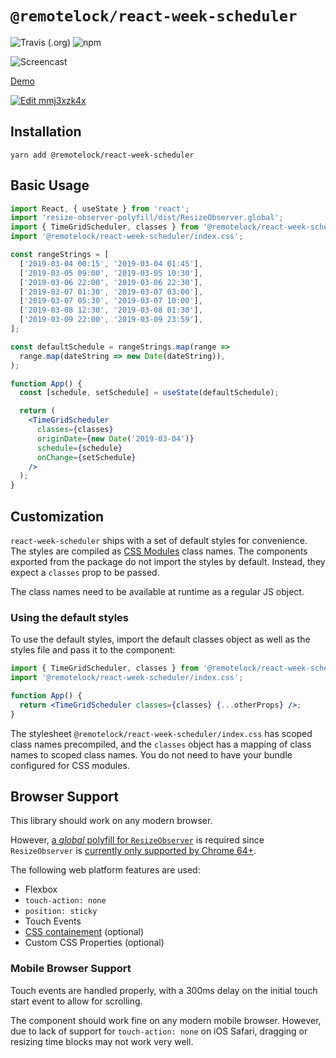 # `@remotelock/react-week-scheduler`

![Travis (.org)](https://img.shields.io/travis/remotelock/react-week-scheduler.svg) ![npm](https://img.shields.io/npm/v/@remotelock/react-week-scheduler.svg)

![Screencast](./screencast.gif)

[Demo](https://remotelock.github.io/react-week-scheduler/)

[![Edit mmj3xzk4x](https://codesandbox.io/static/img/play-codesandbox.svg)](https://codesandbox.io/s/mmj3xzk4x?fontsize=14)

## Installation

```
yarn add @remotelock/react-week-scheduler
```

## Basic Usage

```jsx
import React, { useState } from 'react';
import 'resize-observer-polyfill/dist/ResizeObserver.global';
import { TimeGridScheduler, classes } from '@remotelock/react-week-scheduler';
import '@remotelock/react-week-scheduler/index.css';

const rangeStrings = [
  ['2019-03-04 00:15', '2019-03-04 01:45'],
  ['2019-03-05 09:00', '2019-03-05 10:30'],
  ['2019-03-06 22:00', '2019-03-06 22:30'],
  ['2019-03-07 01:30', '2019-03-07 03:00'],
  ['2019-03-07 05:30', '2019-03-07 10:00'],
  ['2019-03-08 12:30', '2019-03-08 01:30'],
  ['2019-03-09 22:00', '2019-03-09 23:59'],
];

const defaultSchedule = rangeStrings.map(range =>
  range.map(dateString => new Date(dateString)),
);

function App() {
  const [schedule, setSchedule] = useState(defaultSchedule);

  return (
    <TimeGridScheduler
      classes={classes}
      originDate={new Date('2019-03-04')}
      schedule={schedule}
      onChange={setSchedule}
    />
  );
}
```

## Customization

`react-week-scheduler` ships with a set of default styles for convenience. The styles are compiled as [CSS Modules](https://github.com/css-modules/css-modules) class names. The components exported from the package do not import the styles by default. Instead, they expect a `classes` prop to be passed.

The class names need to be available at runtime as a regular JS object.

### Using the default styles

To use the default styles, import the default classes object as well as the styles file and pass it to the component:

```jsx
import { TimeGridScheduler, classes } from '@remotelock/react-week-scheduler';
import '@remotelock/react-week-scheduler/index.css';

function App() {
  return <TimeGridScheduler classes={classes} {...otherProps} />;
}
```

The stylesheet `@remotelock/react-week-scheduler/index.css` has scoped class names precompiled, and the `classes` object has a mapping of class names to scoped class names. You do not need to have your bundle configured for CSS modules.

## Browser Support

This library should work on any modern browser.

However, [a _global_ polyfill for `ResizeObserver`](https://www.npmjs.com/package/resize-observer-polyfill) is required since `ResizeObserver` is [currently only supported by Chrome 64+](https://caniuse.com/#feat=resizeobserver).

The following web platform features are used:

- Flexbox
- `touch-action: none`
- `position: sticky`
- Touch Events
- [CSS containement](https://developers.google.com/web/updates/2016/06/css-containment) (optional)
- Custom CSS Properties (optional)

### Mobile Browser Support

Touch events are handled properly, with a 300ms delay on the initial touch start event to allow for scrolling.

The component should work fine on any modern mobile browser. However, due to lack of support for `touch-action: none`
on iOS Safari, dragging or resizing time blocks may not work very well.
